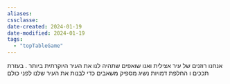 ```yaml
---
aliases: 
cssclasse: 
date-created: 2024-01-19
date-modified: 2024-01-19
tags:
  - "topTableGame"
---
```


אנחנו רוזנים של עיר אצילית ואנו שואפים שתהיה לנו את העיר היוקרתית ביותר . בעזרת תככים ו
החלפת דמויות נשיג מספיק משאבים כדי לבנות את העיר שלנו לפני כולם
